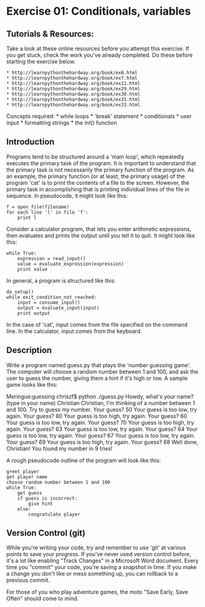 Exercise 01: Conditionals, variables
=======

Tutorials & Resources:
-------
Take a look at these online resources before you attempt this exercise. If you get stuck, check the work you've already completed. Do these before starting the exercise below.

    * http://learnpythonthehardway.org/book/ex6.html
    * http://learnpythonthehardway.org/book/ex7.html
    * http://learnpythonthehardway.org/book/ex11.html
    * http://learnpythonthehardway.org/book/ex29.html
    * http://learnpythonthehardway.org/book/ex30.html
    * http://learnpythonthehardway.org/book/ex31.html
    * http://learnpythonthehardway.org/book/ex33.html

Concepts required:
    * while loops
    * 'break' statement
    * conditionals
    * user input
    * formatting strings
    * the int() function

Introduction
-------
Programs tend to be structured around a 'main loop', which repeatedly executes the primary task of the program. It is important to understand that the primary task is not necessarily the primary function of the program. As an example, the primary function (or at least, the primary usage) of the program 'cat' is to print the contents of a file to the screen. However, the primary task in accomplishing that is printing individual lines of the file in sequence. In pseudocode, it might look like this:

    f = open_file(filename)
    for each line 'l' in file 'f':
        print l

Consider a calculator program, that lets you enter arithmetic expressions, then evaluates and prints the output until you tell it to quit. It might look like this:

    while True:
        expression = read_input()
        value = evaluate_expression(expression)
        print value

In general, a program is structured like this:

    do_setup()
    while exit_condition_not_reached:
        input = consume_input()
        output = evaluate_input(input)
        print output

In the case of 'cat', input comes from the file specified on the command line. In the calculator, input comes from the keyboard.


Description
-------
Write a program named guess.py that plays the 'number guessing game'. The computer will choose a random number between 1 and 100, and ask the user to guess the number, giving them a hint if it's high or low. A sample game looks like this:

Meringue:guessing chriszf$ python ./guess.py 
Howdy, what's your name?
(type in your name) Christian
Christian, I'm thinking of a number between 1 and 100. Try to guess my number.
Your guess? 50
Your guess is too low, try again.
Your guess? 80
Your guess is too high, try again.
Your guess? 60
Your guess is too low, try again.
Your guess? 70
Your guess is too high, try again.
Your guess? 63
Your guess is too low, try again.
Your guess? 64
Your guess is too low, try again.
Your guess? 67
Your guess is too low, try again.
Your guess? 69
Your guess is too high, try again.
Your guess? 68
Well done, Christian! You found my number in 9 tries!


A rough pseudocode outline of the program will look like this:

    greet player
    get player name
    choose random number between 1 and 100
    while True:
        get guess
        if guess is incorrect:
            give hint
        else:
            congratulate player

            
Version Control (git)
-------
While you're writing your code, try and remember to use 'git' at various points to save your progress.  If you've never used version control before, it's a lot like enabling "Track Changes" in a Microsoft Word document.  Every time you "commit" your code, you're saving a snapshot in time.  If you make a change you don't like or mess something up, you can rollback to a previous commit.

For those of you who play adventure games, the moto "Save Early, Save Often" should come to mind.



